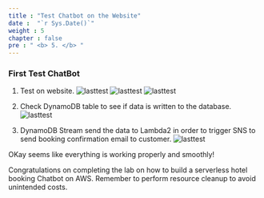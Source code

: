 ```yaml
---
title : "Test Chatbot on the Website"
date :  "`r Sys.Date()`" 
weight : 5 
chapter : false
pre : " <b> 5. </b> "
---
```


### First Test ChatBot
1. Test on website.
![lasttest](/images/5.fwd/Screenshot2025-01-16001934.png)
![lasttest](/images/5.fwd/Screenshot2025-01-16002015.png)
![lasttest](/images/5.fwd/Screenshot2025-01-16002030.png)

2. Check DynamoDB table to see if data is written to the database.
![lasttest](/images/5.fwd/lasttest-04.png)

3. DynamoDB Stream send the data to Lambda2 in order to trigger SNS to send booking confirmation email to customer.
![lasttest](/images/5.fwd/lasttest-05.png)

OKay seems like everything is working properly and smoothly!

Congratulations on completing the lab on how to build a serverless hotel booking Chatbot on AWS. Remember to perform resource cleanup to avoid unintended costs.
